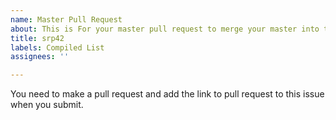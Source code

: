 ```yaml
---
name: Master Pull Request
about: This is For your master pull request to merge your master into this repo
title: srp42
labels: Compiled List
assignees: ''

---
```


You need to make a pull request and add the link to pull request to this issue when you submit.
